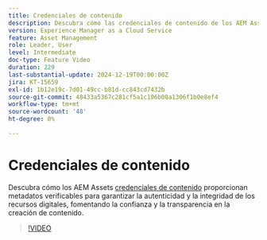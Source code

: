 ```yaml
---
title: Credenciales de contenido
description: Descubra cómo las credenciales de contenido de los AEM Assets proporcionan metadatos verificables para garantizar la autenticidad y la integridad de los recursos digitales.
version: Experience Manager as a Cloud Service
feature: Asset Management
role: Leader, User
level: Intermediate
doc-type: Feature Video
duration: 229
last-substantial-update: 2024-12-19T00:00:00Z
jira: KT-15659
exl-id: 1b12e19c-7d01-49cc-b81d-cc843cd7432b
source-git-commit: 48433a5367c281cf5a1c106b08a1306f1b0e8ef4
workflow-type: tm+mt
source-wordcount: '48'
ht-degree: 0%

---
```



# Credenciales de contenido

Descubra cómo los AEM Assets [credenciales de contenido](https://experienceleague.adobe.com/en/docs/experience-manager-cloud-service/content/assets/assets-view/content-credentials) proporcionan metadatos verificables para garantizar la autenticidad y la integridad de los recursos digitales, fomentando la confianza y la transparencia en la creación de contenido.

>[!VIDEO](https://video.tv.adobe.com/v/3441700/?learn=on&enablevpops)
